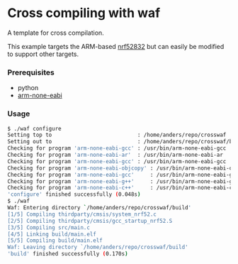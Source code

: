 # Cross compiling with waf
A template for cross compilation.

This example targets the ARM-based [nrf52832] but can easily be modified to support other targets.


### Prerequisites

* python
* [arm-none-eabi]


### Usage

```sh
$ ./waf configure
Setting top to                           : /home/anders/repo/crosswaf
Setting out to                           : /home/anders/repo/crosswaf/build
Checking for program 'arm-none-eabi-gcc' : /usr/bin/arm-none-eabi-gcc
Checking for program 'arm-none-eabi-ar'  : /usr/bin/arm-none-eabi-ar
Checking for program 'arm-none-eabi-gcc' : /usr/bin/arm-none-eabi-gcc
Checking for program 'arm-none-eabi-objcopy' : /usr/bin/arm-none-eabi-objcopy
Checking for program 'arm-none-eabi-gcc'     : /usr/bin/arm-none-eabi-gcc
Checking for program 'arm-none-eabi-g++'     : /usr/bin/arm-none-eabi-g++
Checking for program 'arm-none-eabi-c++'     : /usr/bin/arm-none-eabi-c++
'configure' finished successfully (0.048s)
$ ./waf
Waf: Entering directory `/home/anders/repo/crosswaf/build'
[1/5] Compiling thirdparty/cmsis/system_nrf52.c
[2/5] Compiling thirdparty/cmsis/gcc_startup_nrf52.S
[3/5] Compiling src/main.c
[4/5] Linking build/main.elf
[5/5] Compiling build/main.elf
Waf: Leaving directory `/home/anders/repo/crosswaf/build'
'build' finished successfully (0.170s)
```

[nrf52832]: https://www.nordicsemi.com/Products/Low-power-short-range-wireless/nRF52832
[arm-none-eabi]: https://developer.arm.com/open-source/gnu-toolchain/gnu-rm/downloads
